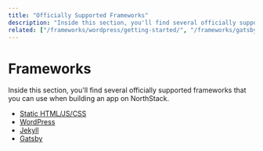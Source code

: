 ```yaml
---
title: "Officially Supported Frameworks"
description: "Inside this section, you'll find several officially supported frameworks that you can use when building an app on NorthStack."
related: ["/frameworks/wordpress/getting-started/", "/frameworks/gatsby/getting-started/", "/frameworks/jekyll/getting-started/"]
---
```


# Frameworks

Inside this section, you'll find several officially supported frameworks that you can use when building an app on NorthStack.

* [Static HTML/JS/CSS](/frameworks/static/)
* [WordPress](/frameworks/wordpress/)
* [Jekyll](/frameworks/jekyll/)
* [Gatsby](/frameworks/gatsby/)